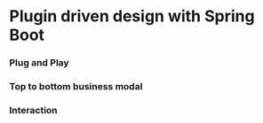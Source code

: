 # Plugin driven design with Spring Boot 

### Plug and Play

### Top to bottom business modal

### Interaction